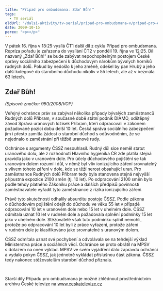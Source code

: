 ```yaml
---
title: "Případ pro ombudsmana: Zdař Bůh!"
tags:
  - TV seriál
oldUrl: "/dalsi-aktivity/tv-serial/pripad-pro-ombudsmana-v/pripad-pro-ombudsmana-zdar-buh/"
date: 2009-10-15
perex: "<p></p>"
---
```


<!-- imported from the old website -->

<p class="Normln perex">V pátek 16. října v 18:25 vysílá ČT1 další díl z cyklu Případ pro ombudsmana. Repríza pořadu je zařazena do vysílání ČT2 v pondělí 19. října ve 12:25. Díl nazvaný „Zdař Bůh!“ se bude zabývat nepochopitelným postojem České správy sociálního zabezpečení k důchodovým nárokům bývalých horníků rudných dolů. Pokud by nedošlo k jeho změně, odešel by pan Hrubý a jeho další kolegové do starobního důchodu nikoliv v 55 letech, ale až v bezmála 63 letech.</p><h2 style="TEXT-DECORATION: none" class="Nadpis1">Zdař Bůh!</h2><p class="Normln"><span style="FONT-STYLE: italic">(</span><span style="FONT-STYLE: italic">Spisová značka: </span><span style="FONT-STYLE: italic">980</span><span style="FONT-STYLE: italic">/200</span><span style="FONT-STYLE: italic">8</span><span style="FONT-STYLE: italic">/VOP)</span></p><p class="Normln">Veřejný ochránce práv se zabýval několika případy bývalých zaměstnanců Rudných dolů Příbram, v současné době státní podnik DIAMO, odštěpný závod Správa uranových ložisek Příbram, kteří odpracovali v zákonem požadované pozici dobu delší 10 let. Česká správa sociálního zabezpečení jim i přesto zamítla žádost o starobní důchod s odůvodněním, že se nejednalo o zaměstnání při těžbě uranové rudy.</p><p class="Normln">Ochránce s argumenty ČSSZ nesouhlasil. Rudný důl sice neměl statut uranového dolu, ale z rozhodnutí Hlavního hygienika ČR zde platila stejná pravidla jako v uranovém dole. Pro účely důchodového pojištění se tak uranovým dolem rozumí i důl, v němž byl vliv ionizujícího záření srovnatelný s vlivem tohoto záření v dole, kde se těží nerost obsahující uran. Pro zaměstnance Rudných dolů Příbram tedy byla stanovena stejná nejvyšší přípustná expozice 2100 směn (tj. 10 let). Po odpracování 2100 směn bylo podle tehdy platného Zákoníku práce a dalších předpisů povinností zaměstnavatele vyřadit tyto zaměstnance z rizika ionizujícího záření.</p><p class="Normln">Právě tyto skutečnosti odhalily absurditu postoje ČSSZ. Podle zákona o důchodovém pojištění odejít do důchodu ve věku 55 let v případě odpracování 10 let v uranovém dole nebo 15 let v uhelném dole. ČSSZ odmítala uznat 10 let v rudném dole a požadovala splnění podmínky 15 let jako v uhelném dole. Stěžovatelé však tuto podmínku splnit nemohli, protože po odpracování 10 let byli z práce vyřazeni, protože záření v rudném dole je klasifikováno jako srovnatelné s uranovým dolem.</p><p class="Normln">ČSSZ odmítala uznat své pochybení a odvolávala se na tehdejší výklad Ministerstva práce a sociálních věcí. Ochránce se proto obrátil na MPSV s dotazem na onen výklad. MPSV ve svém vyjádření dalo zapravdu ochránci a vydalo pokyn ČSSZ, jak jednotně vykládat příslušnou část zákona. ČSSZ tedy nakonec stěžovatelům starobní důchod přiznala.</p><p class="Normln"> </p><p class="Normln">Starší díly Případu pro ombudsmana je možné zhlédnout prostřednictvím archivu České televize na <a href="http://www.ceskatelevize.cz">www.ceskatelevize.cz</a></p><p class="Normln"> </p>
